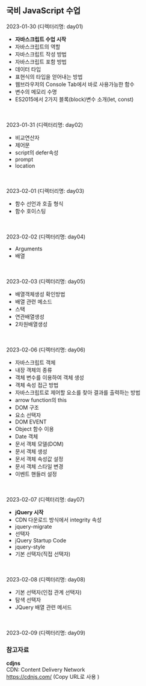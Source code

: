 ## 국비 JavaScript 수업
2023-01-30 (디렉터리명: day01)
- **자바스크립트 수업 시작**
- 자바스크립트의 역할
- 자바스크립트 작성 방법
- 자바스크립트 포함 방법
- 데이터 타입
- 표현식의 타입을 얻어내는 방법
- 웹브라우저의 Console Tab에서 바로 사용가능한 함수
- 변수의 메모리 수명
- ES2015에서 2가지 블록(block)변수 소개(let, const)

\
\
2023-01-31 (디렉터리명: day02)
- 비교연산자
- 제어문
- script의 defer속성
- prompt
- location

\
\
2023-02-01 (디렉터리명: day03)
- 함수 선언과 호출 형식
- 함수 호이스팅

\
\
2023-02-02 (디렉터리명: day04)
- Arguments
- 배열

\
\
2023-02-03 (디렉터리명: day05)
- 배열객체생성 확인방법
- 배열 관련 메소드
- 스택
- 연관배열생성
- 2차원배열생성

\
\
2023-02-06 (디렉터리명: day06)
- 자바스크립트 객체
- 내장 객체의 종류
- 객체 변수를 이용하여 객체 생성
- 객체 속성 접근 방법
- 자바스크립트로 제어할 요소를 찾아 결과를 출력하는 방법
- arrow function의 this
- DOM 구조
- 요소 선택자
- DOM EVENT
- Object 함수 이용
- Date 객체
- 문서 객체 모델(DOM)
- 문서 객체 생성
- 문서 객체 속성값 설정
- 문서 객체 스타일 변경
- 이벤트 핸들러 설정

\
\
2023-02-07 (디렉터리명: day07)
- **jQuery 시작** 
- CDN 다운로드 방식에서 integrity 속성
- jquery-migrate
- 선택자
- jQuery Startup Code
- jquery-style
- 기본 선택자(직접 선택자)

\
\
2023-02-08 (디렉터리명: day08)
- 기본 선택자(인접 관계 선택자)
- 탐색 선택자
- JQuery 배열 관련 메서드

\
\
2023-02-09 (디렉터리명: day09)

### 참고자료  
**cdjns**  
CDN: Content Delivery Network  
https://cdnjs.com/ (Copy URL로 사용 )

